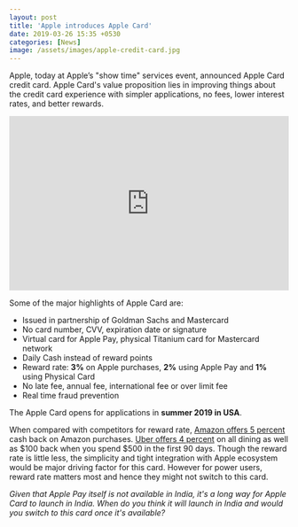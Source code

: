 ```yaml
---
layout: post
title: 'Apple introduces Apple Card'
date: 2019-03-26 15:35 +0530
categories: [News]
image: /assets/images/apple-credit-card.jpg
---
```


Apple, today at Apple’s "show time" services event, announced Apple Card credit card. Apple Card's value proposition lies in improving things about the credit card experience with simpler applications, no fees, lower interest rates, and better rewards.

<p><iframe style="width:100%;" height="315" src="https://www.youtube.com/embed/HAZiE9NtRfs?rel=0&amp;showinfo=0" frameborder="0" allowfullscreen></iframe></p>

Some of the major highlights of Apple Card are:

- Issued in partnership of Goldman Sachs and Mastercard
- No card number, CVV, expiration date or signature
- Virtual card for Apple Pay, physical Titanium card for Mastercard network
- Daily Cash instead of reward points
- Reward rate: **3%** on Apple purchases, **2%** using Apple Pay and **1%** using Physical Card
- No late fee, annual fee, international fee or over limit fee
- Real time fraud prevention

The Apple Card opens for applications in **summer 2019 in USA**.

When compared with competitors for reward rate, [Amazon offers 5 percent](https://www.amazon.in/cbcc/marketpage) cash back on Amazon purchases. [Uber offers 4 percent](https://www.uber.com/en-IN/c/uber-credit-card/) on all dining as well as $100 back when you spend \$500 in the first 90 days. Though the reward rate is little less, the simplicity and tight integration with Apple ecosystem would be major driving factor for this card. However for power users, reward rate matters most and hence they might not switch to this card.

_Given that Apple Pay itself is not available in India, it's a long way for Apple Card to launch in India. When do you think it will launch in India and would you switch to this card once it's available?_

